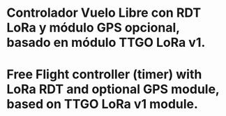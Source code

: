 # Controlador Vuelo Libre con RDT LoRa y módulo GPS opcional, basado en módulo TTGO LoRa v1.
# Free Flight controller (timer) with LoRa RDT and optional GPS module, based on TTGO LoRa v1 module.
